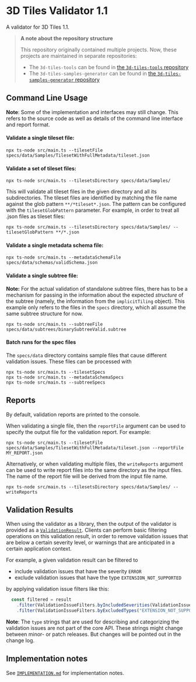 # 3D Tiles Validator 1.1

A validator for 3D Tiles 1.1.

> **A note about the repository structure**
> 
> This repository originally contained multiple projects. Now, these projects are maintained in separate repositories:
> 
> - The `3d-tiles-tools` can be found in [the `3d-tiles-tools` repository](https://github.com/CesiumGS/3d-tiles-tools)
> - The `3d-tiles-samples-generator` can be found in [the `3d-tiles-samples-generator` repository](https://github.com/CesiumGS/3d-tiles-samples-generator)
> 

## Command Line Usage

**Note**: Some of the implementation and interfaces may still change. This refers to the source code as well as details of the command line interface and report format.

#### Validate a single tileset file:
```
npx ts-node src/main.ts --tilesetFile specs/data/Samples/TilesetWithFullMetadata/tileset.json
```

#### Validate a set of tileset files:
```
npx ts-node src/main.ts --tilesetsDirectory specs/data/Samples/
```
This will validate all tileset files in the given directory and all its subdirectories. The tileset files are identified by matching the file name against the glob pattern `**/*tileset*.json`. The pattern can be configured with the `tilesetGlobPattern` parameter. For example, in order to treat all .json files as tileset files:
```
npx ts-node src/main.ts --tilesetsDirectory specs/data/Samples/ --tilesetGlobPattern **/*.json
```

#### Validate a single metadata schema file:
```
npx ts-node src/main.ts --metadataSchemaFile specs/data/schemas/validSchema.json
```

#### Validate a single subtree file:

**Note:** For the actual validation of standalone subtree files, there has to be a mechanism for passing in the information about the expected _structure_ of the subtree (namely, the information from the `implicitTiling` object). This example only refers to the files in the `specs` directory, which all assume the same subtree structure for now.
```
npx ts-node src/main.ts --subtreeFile specs/data/subtrees/binarySubtreeValid.subtree
```

#### Batch runs for the spec files

The `specs/data` directory contains sample files that cause different validation issues. These files can be processed with
```
npx ts-node src/main.ts --tilesetSpecs
npx ts-node src/main.ts --metadataSchemaSpecs
npx ts-node src/main.ts --subtreeSpecs
```

## Reports

By default, validation reports are printed to the console. 

When validating a single file, then the `reportFile` argument can be used to specify the output file for the validation report. For example:
```
npx ts-node src/main.ts --tilesetFile specs/data/Samples/TilesetWithFullMetadata/tileset.json --reportFile MY_REPORT.json
```

Alternatively, or when validating multiple files, the `writeReports` argument can be used to write report files into the same directory as the input files. The name of the report file will be derived from the input file name. 
```
npx ts-node src/main.ts --tilesetsDirectory specs/data/Samples/ --writeReports
```

## Validation Results 

When using the validator as a library, then the output of the validator is provided as a [`ValidationResult`](https://github.com/CesiumGS/3d-tiles-validator/blob/main/src/validation/ValidationResult.ts). Clients can perform basic filtering operations on this validation result, in order to remove validation issues that are below a certain severity level, or warnings that are anticipated in a certain application context.

For example, a given validation result can be filtered to 
- include validation issues that have the severity `ERROR`
- exclude validation issues that have the type `EXTENSION_NOT_SUPPORTED`

by applying validation issue filters like this:
```JavaScript
  const filtered = result
    .filter(ValidationIssueFilters.byIncludedSeverities(ValidationIssueSeverity.ERROR))
    .filter(ValidationIssueFilters.byExcludedTypes("EXTENSION_NOT_SUPPORTED"));
```

**Note**: The `type` strings that are used for describing and categorizing the validation issues are not part of the core API. These strings might change between minor- or patch releases. But changes will be pointed out in the change log.

## Implementation notes

See [`IMPLEMENTATION.md`](IMPLEMENTATION.md) for implementation notes.

